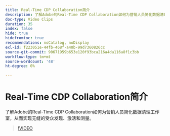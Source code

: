 ```yaml
---
title: Real-Time CDP Collaboration简介
description: 了解Adobe的Real-Time CDP Collaboration如何为营销人员简化数据清理工作室，从而实现无缝的受众发现、激活和测量。
doc-type: Video Clips
duration: 35
index: false
hide: true
hidefromtoc: true
recommendations: noCatalog, noDisplay
exl-id: f223051e-44fb-468f-a40b-99d7360826cc
source-git-commit: 90671959b653e120f93bca216a4da116a8f1c3bb
workflow-type: tm+mt
source-wordcount: '48'
ht-degree: 0%

---
```


# Real-Time CDP Collaboration简介

了解Adobe的Real-Time CDP Collaboration如何为营销人员简化数据清理工作室，从而实现无缝的受众发现、激活和测量。

<!-- 65_OS511_3442426_34_introduction-to-realtime-cdp-collaboration -->
>[!VIDEO](https://video.tv.adobe.com/v/3459977/?learn=on&enablevpops=true&captions=chi_hans)
